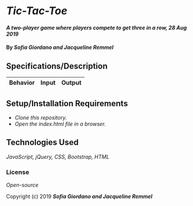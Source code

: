 # _Tic-Tac-Toe_

#### _A two-player game where players compete to get three in a row, 28 Aug 2019_

#### By _**Sofia Giordano and Jacqueline Remmel**_

## Specifications/Description

| Behavior | Input | Output |
| ------------- |:-------------:| :-----------:|



## Setup/Installation Requirements

* _Clone this repository._
* _Open the index.html file in a browser._

## Technologies Used

_JavaScript, jQuery, CSS, Bootstrap, HTML_

### License

*Open-source*

Copyright (c) 2019 **_Sofia Giordano and Jacqueline Remmel_**
